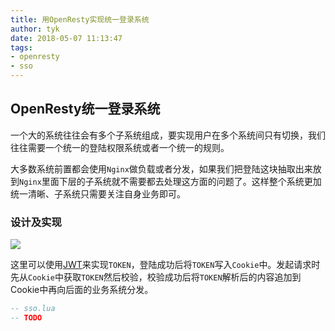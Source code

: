 ```yaml
---
title: 用OpenResty实现统一登录系统
author: tyk
date: 2018-05-07 11:13:47
tags: 
- openresty
- sso
---
```


## OpenResty统一登录系统

一个大的系统往往会有多个子系统组成，要实现用户在多个系统间只有切换，我们往往需要一个统一的登陆权限系统或者一个统一的规则。

大多数系统前置都会使用`Nginx`做负载或者分发，如果我们把登陆这块抽取出来放到`Nginx`里面下层的子系统就不需要都去处理这方面的问题了。这样整个系统更加统一清晰、子系统只需要关注自身业务即可。

### 设计及实现

![](/images/openresty-sso.jpg)

这里可以使用[JWT](https://jwt.io/)来实现`TOKEN`，登陆成功后将`TOKEN`写入`Cookie`中。发起请求时先从`Cookie`中获取`TOKEN`然后校验，校验成功后将`TOKEN`解析后的内容追加到Cookie中再向后面的业务系统分发。

``` lua 
-- sso.lua 
-- TODO 

```
